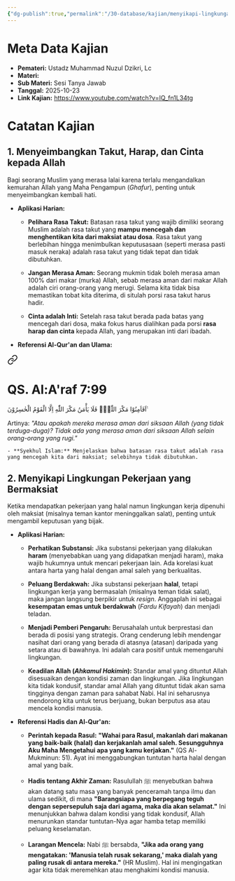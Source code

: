 ```yaml
---
{"dg-publish":true,"permalink":"/30-database/kajian/menyikapi-lingkungan-kerja-yang-bermaksiat/","tags":["kajian"]}
---
```





# Meta Data Kajian 
<div><ul class="dataview list-view-ul"><li><span><strong>Pemateri:</strong> Ustadz Muhammad Nuzul Dzikri, Lc</span></li><li><span><strong>Materi:</strong>  </span></li><li><span><strong>Sub Materi:</strong> Sesi Tanya Jawab</span></li><li><span><strong>Tanggal:</strong> 2025-10-23</span></li><li><span><strong>Link Kajian:</strong> <a rel="noopener nofollow" class="external-link" href="https://www.youtube.com/watch?v=IQ_fn1L34tg" target="_blank">https://www.youtube.com/watch?v=IQ_fn1L34tg</a></span></li></ul></div>

# Catatan Kajian
## 1. Menyeimbangkan Takut, Harap, dan Cinta kepada Allah

Bagi seorang Muslim yang merasa lalai karena terlalu mengandalkan kemurahan Allah yang Maha Pengampun (_Ghafur_), penting untuk menyeimbangkan kembali hati.

- **Aplikasi Harian:**
    
    - **Pelihara Rasa Takut:** Batasan rasa takut yang wajib dimiliki seorang Muslim adalah rasa takut yang **mampu mencegah dan menghentikan kita dari maksiat atau dosa**. Rasa takut yang berlebihan hingga menimbulkan keputusasaan (seperti merasa pasti masuk neraka) adalah rasa takut yang tidak tepat dan tidak dibutuhkan.
        
    - **Jangan Merasa Aman:** Seorang mukmin tidak boleh merasa aman 100% dari makar (murka) Allah, sebab merasa aman dari makar Allah adalah ciri orang-orang yang merugi. Selama kita tidak bisa memastikan tobat kita diterima, di situlah porsi rasa takut harus hadir.
        
    - **Cinta adalah Inti:** Setelah rasa takut berada pada batas yang mencegah dari dosa, maka fokus harus dialihkan pada porsi **rasa harap dan cinta** kepada Allah, yang merupakan inti dari ibadah.
        
- **Referensi Al-Qur'an dan Ulama:**
    
    
<div class="transclusion internal-embed is-loaded"><a class="markdown-embed-link" href="/30-database/al-quran/all-surah/#qs-al-a-raf-7-99" aria-label="Open link"><svg xmlns="http://www.w3.org/2000/svg" width="24" height="24" viewBox="0 0 24 24" fill="none" stroke="currentColor" stroke-width="2" stroke-linecap="round" stroke-linejoin="round" class="svg-icon lucide-link"><path d="M10 13a5 5 0 0 0 7.54.54l3-3a5 5 0 0 0-7.07-7.07l-1.72 1.71"></path><path d="M14 11a5 5 0 0 0-7.54-.54l-3 3a5 5 0 0 0 7.07 7.07l1.71-1.71"></path></svg></a><div class="markdown-embed">



# QS. Al:A'raf 7:99
اَفَاَمِنُوْا مَكْرَ اللّٰهِۚ فَلَا يَأْمَنُ مَكْرَ اللّٰهِ اِلَّا الْقَوْمُ الْخٰسِرُوْنَ ࣖ 

Artinya: *"Atau apakah mereka merasa aman dari siksaan Allah (yang tidak terduga-duga)? Tidak ada yang merasa aman dari siksaan Allah selain orang-orang yang rugi."*



</div></div>

        
    - **Syekhul Islam:** Menjelaskan bahwa batasan rasa takut adalah rasa yang mencegah kita dari maksiat; selebihnya tidak dibutuhkan.
        

## 2. Menyikapi Lingkungan Pekerjaan yang Bermaksiat

Ketika mendapatkan pekerjaan yang halal namun lingkungan kerja dipenuhi oleh maksiat (misalnya teman kantor meninggalkan salat), penting untuk mengambil keputusan yang bijak.

- **Aplikasi Harian:**
    
    - **Perhatikan Substansi:** Jika substansi pekerjaan yang dilakukan **haram** (menyebabkan uang yang didapatkan menjadi haram), maka wajib hukumnya untuk mencari pekerjaan lain. Ada korelasi kuat antara harta yang halal dengan amal saleh yang berkualitas.
        
    - **Peluang Berdakwah:** Jika substansi pekerjaan **halal**, tetapi lingkungan kerja yang bermasalah (misalnya teman tidak salat), maka jangan langsung berpikir untuk _resign_. Anggaplah ini sebagai **kesempatan emas untuk berdakwah** (_Fardu Kifayah_) dan menjadi teladan.
        
    - **Menjadi Pemberi Pengaruh:** Berusahalah untuk berprestasi dan berada di posisi yang strategis. Orang cenderung lebih mendengar nasihat dari orang yang berada di atasnya (atasan) daripada yang setara atau di bawahnya. Ini adalah cara positif untuk memengaruhi lingkungan.
        
    - **Keadilan Allah (_Ahkamul Hakimin_):** Standar amal yang dituntut Allah disesuaikan dengan kondisi zaman dan lingkungan. Jika lingkungan kita tidak kondusif, standar amal Allah yang dituntut tidak akan sama tingginya dengan zaman para sahabat Nabi. Hal ini seharusnya mendorong kita untuk terus berjuang, bukan berputus asa atau mencela kondisi manusia.
        
- **Referensi Hadis dan Al-Qur'an:**
    
    - **Perintah kepada Rasul:** **"Wahai para Rasul, makanlah dari makanan yang baik-baik (halal) dan kerjakanlah amal saleh. Sesungguhnya Aku Maha Mengetahui apa yang kamu kerjakan."** (QS Al-Mukminun: 51). Ayat ini menggabungkan tuntutan harta halal dengan amal yang baik.
        
    - **Hadis tentang Akhir Zaman:** Rasulullah ﷺ menyebutkan bahwa akan datang satu masa yang banyak penceramah tanpa ilmu dan ulama sedikit, di mana **"Barangsiapa yang berpegang teguh dengan sepersepuluh saja dari agama, maka dia akan selamat."** Ini menunjukkan bahwa dalam kondisi yang tidak kondusif, Allah menurunkan standar tuntutan-Nya agar hamba tetap memiliki peluang keselamatan.
        
    - **Larangan Mencela:** Nabi ﷺ bersabda, **"Jika ada orang yang mengatakan: 'Manusia telah rusak sekarang,' maka dialah yang paling rusak di antara mereka."** (HR Muslim). Hal ini mengingatkan agar kita tidak meremehkan atau menghakimi kondisi manusia.
        

 
